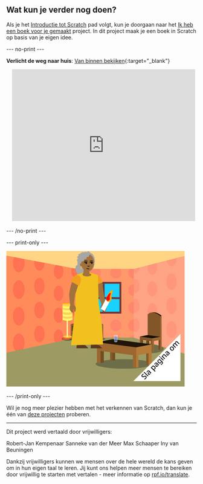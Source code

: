 ## Wat kun je verder nog doen?

Als je het [Introductie tot Scratch](https://projects.raspberrypi.org/nl-NL/pathway/scratch-intro) pad volgt, kun je doorgaan naar het [Ik heb een boek voor je gemaakt](https://projects.raspberrypi.org/nl-NL/projects/i-made-you-a-book) project. In dit project maak je een boek in Scratch op basis van je eigen idee.

--- no-print ---

**Verlicht de weg naar huis**: [Van binnen bekijken](https://scratch.mit.edu/projects/499860786/editor){:target="_blank"}
<div class="scratch-preview" style="margin-left: 15px;">
  <iframe allowtransparency="true" width="485" height="402" src="https://scratch.mit.edu/projects/embed/499860786/?autostart=false" frameborder="0"></iframe>
</div>

--- /no-print ---

--- print-only ---

![Een 'Ik heb een boek voor je gemaakt'-project.](images/book-cover.png)

--- /print-only ---

Wil je nog meer plezier hebben met het verkennen van Scratch, dan kun je één van [deze projecten](https://projects.raspberrypi.org/nl-NL/projects?software%5B%5D=scratch&curriculum%5B%5D=%201) proberen.


***
Dit project werd vertaald door vrijwilligers:

Robert-Jan Kempenaar
Sanneke van der Meer
Max Schaaper
Iny van Beuningen

Dankzij vrijwilligers kunnen we mensen over de hele wereld de kans geven om in hun eigen taal te leren. Jij kunt ons helpen meer mensen te bereiken door vrijwillig te starten met vertalen - meer informatie op [rpf.io/translate](https://rpf.io/translate).